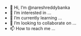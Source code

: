 - 👋 Hi, I’m @nareshreddybanka
- 👀 I’m interested in ...
- 🌱 I’m currently learning ...
- 💞️ I’m looking to collaborate on ...
- 📫 How to reach me ...

<!---
nareshreddybanka/nareshreddybanka is a ✨ special ✨ repository because its `README.md` (this file) appears on your GitHub profile.
You can click the Preview link to take a look at your changes.
--->
